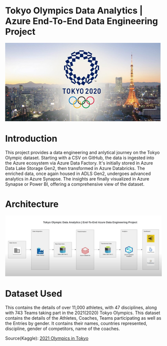 # Tokyo Olympics Data Analytics | Azure End-To-End Data Engineering Project
<img align="center" width="500" src="https://github.com/Shoaib9288/Study_Materials/blob/main/Images_GIF/Tokyo%20Olympics.jpg">

# Introduction
This project provides a data engineering and anlytical journey on the Tokyo Olympic dataset. Starting with a CSV on GitHub, the data is ingested into the Azure ecosystem via Azure Data Factory. It's initially stored in Azure Data Lake Storage Gen2, then transformed in Azure Databricks. The enriched data, once again housed in ADLS Gen2, undergoes advanced analytics in Azure Synapse. The insights are finally visualized in Azure Synapse or Power BI, offering a comprehensive view of the dataset.

# Architecture
<img align="center" width="900" src="https://github.com/Shoaib9288/Azure_DataEngineering_Projects/blob/main/tokyo-olympic-azure-data-engineering-project/Snapshots/Architecture.JPG">

# Dataset Used
This contains the details of over 11,000 athletes, with 47 disciplines, along with 743 Teams taking part in the 2021(2020) Tokyo Olympics. This dataset contains the details of the Athletes, Coaches, Teams participating as well as the Entries by gender. It contains their names, countries represented, discipline, gender of competitors, name of the coaches.

Source(Kaggle): [2021 Olympics in Tokyo](https://www.kaggle.com/datasets/arjunprasadsarkhel/2021-olympics-in-tokyo)


